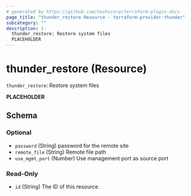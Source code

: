 ```yaml
---
# generated by https://github.com/hashicorp/terraform-plugin-docs
page_title: "thunder_restore Resource - terraform-provider-thunder"
subcategory: ""
description: |-
  thunder_restore: Restore system files
  PLACEHOLDER
---
```


# thunder_restore (Resource)

`thunder_restore`: Restore system files

__PLACEHOLDER__



<!-- schema generated by tfplugindocs -->
## Schema

### Optional

- `password` (String) password for the remote site
- `remote_file` (String) Remote file path
- `use_mgmt_port` (Number) Use management port as source port

### Read-Only

- `id` (String) The ID of this resource.


